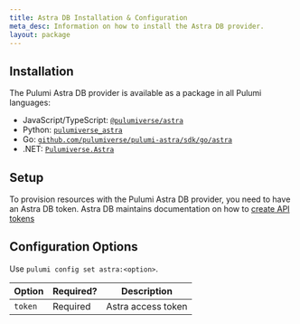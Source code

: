 ```yaml
---
title: Astra DB Installation & Configuration
meta_desc: Information on how to install the Astra DB provider.
layout: package
---
```


## Installation

The Pulumi Astra DB provider is available as a package in all Pulumi languages:

* JavaScript/TypeScript: [`@pulumiverse/astra`](https://www.npmjs.com/package/@pulumiverse/astra)
* Python: [`pulumiverse_astra`](https://pypi.org/project/pulumiverse-astra/)
* Go: [`github.com/pulumiverse/pulumi-astra/sdk/go/astra`](https://pkg.go.dev/github.com/pulumiverse/pulumi-astra/sdk)
* .NET: [`Pulumiverse.Astra`](https://www.nuget.org/packages/Pulumiverse.Astra)

## Setup

To provision resources with the Pulumi Astra DB provider, you need to have an Astra DB token. Astra DB maintains documentation on how to [create API tokens](https://docs.datastax.com/en/astra/docs/manage/org/managing-org.html#_manage_application_tokens)

## Configuration Options

Use `pulumi config set astra:<option>`.

| Option | Required? | Description |
|-----|------|----|
| `token`| Required | Astra access token |

